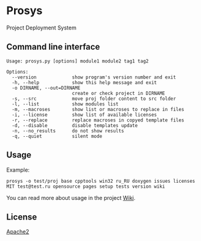 # Prosys

Project Deployment System

## Command line interface

    Usage: prosys.py [options] module1 module2 tag1 tag2
    
    Options:
      --version             show program's version number and exit
      -h, --help            show this help message and exit
      -o DIRNAME, --out=DIRNAME
                            create or check project in DIRNAME
      -s, --src             move proj folder content to src folder
      -l, --list            show modules list
      -m, --macroses        show list or macroses to replace in files
      -i, --license         show list of available licenses
      -r, --replace         replace macroses in copyed template files
      -d, --disable         disable templates update
      -n, --no_results      do not show results
      -q, --quiet           silent mode

## Usage

Example:

    prosys -o test/proj base cpptools win32 ru_RU doxygen issues licenses MIT test@test.ru opensource pages setup tests version wiki

You can read more about usage in the project [Wiki](https://github.com/sigdev2/prosys/wiki).

## License

[Apache2](https://choosealicense.com/licenses/apache-2.0/)
